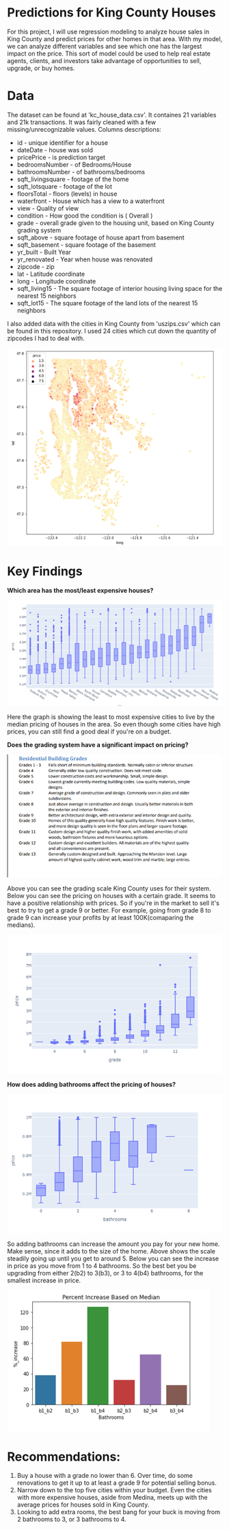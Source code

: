# Predictions for King County Houses

For this project, I will use regression modeling to analyze house sales in King County and predict prices for other homes in that area. With my model, we can analyze different variables and see which one has the largest impact on the price.
This sort of model could be used to help real estate agents, clients, and investors take advantage of opportunities to sell, upgrade, or buy homes.

# Data

The dataset can be found at 'kc_house_data.csv'. It containes 21 variables and 21k transactions. It was fairly cleaned with a few missing/unrecognizable values. Columns descriptions: 
* id - unique identifier for a house
* dateDate - house was sold
* pricePrice - is prediction target
* bedroomsNumber - of Bedrooms/House
* bathroomsNumber - of bathrooms/bedrooms
* sqft_livingsquare - footage of the home
* sqft_lotsquare - footage of the lot
* floorsTotal - floors (levels) in house
* waterfront - House which has a view to a waterfront
* view - Quality of view
* condition - How good the condition is ( Overall )
* grade - overall grade given to the housing unit, based on King County grading system
* sqft_above - square footage of house apart from basement
* sqft_basement - square footage of the basement
* yr_built - Built Year
* yr_renovated - Year when house was renovated
* zipcode - zip
* lat - Latitude coordinate
* long - Longitude coordinate
* sqft_living15 - The square footage of interior housing living space for the nearest 15 neighbors
* sqft_lot15 - The square footage of the land lots of the nearest 15 neighbors

I also added data with the cities in King County from 'uszips.csv' which can be found in this repository. I used 24 cities which cut down the quantity of zipcodes I had to deal with.

![kc_area](images/project9.png)

# Key Findings

**Which area has the most/least expensive houses?**

![expensive_houses](images/project4.png)

Here the graph is showing the least to most expensive cities to live by the median pricing of houses in the area. So even though some cities have high prices, you can still find a good deal if you're on a budget.

**Does the grading system have a significant impact on pricing?**

![house_grade](images/project5.png)

Above you can see the grading scale King County uses for their system. Below you can see the pricing on houses with a certain grade. It seems to have a positive relationship with prices. So if you're in the market to sell it's best to try to get a grade 9 or better. For example, going from grade 8 to grade 9 can increase your profits by at least 100K(comaparing the medians).

![grade_and_prices](images/project6.png)

**How does adding bathrooms affect the pricing of houses?**

![bathroom_scale](images/project7.png)

So adding bathrooms can increase the amount you pay for your new home. Make sense, since it adds to the size of the home. Above shows the scale steadily going up until you get to around 5. Below you can see the increase in price as you move from 1 to 4 bathrooms. So the best bet you be upgrading from either 2(b2) to 3(b3), or 3 to 4(b4) bathrooms, for the smallest increase in price.

![bath_perc](images/project8.png)

# Recommendations:
1. Buy a house with a grade no lower than 6. Over time, do some renovations to get it up to at least a grade 9 for potential selling bonus.
2. Narrow down to the top five cities within your budget. Even the cities with more expensive houses, aside from Medina, meets up with the average prices for houses sold in King County.
3. Looking to add extra rooms, the best bang for your buck is moving from 2 bathrooms to 3, or 3 bathrooms to 4. 
